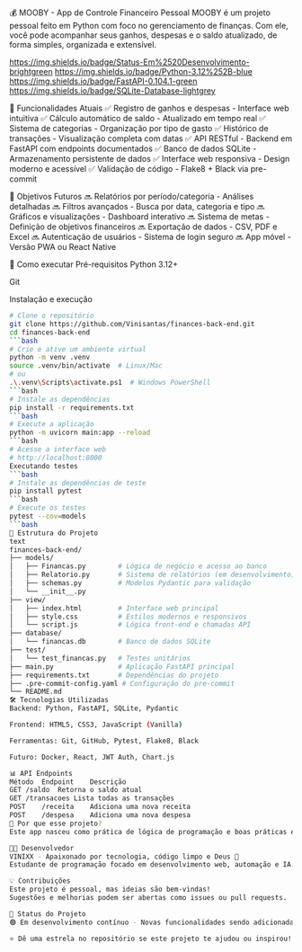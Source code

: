 💰 MOOBY - App de Controle Financeiro Pessoal
MOOBY é um projeto pessoal feito em Python com foco no gerenciamento de finanças. Com ele, você pode acompanhar seus ganhos, despesas e o saldo atualizado, de forma simples, organizada e extensível.

https://img.shields.io/badge/Status-Em%2520Desenvolvimento-brightgreen
https://img.shields.io/badge/Python-3.12%252B-blue
https://img.shields.io/badge/FastAPI-0.104.1-green
https://img.shields.io/badge/SQLite-Database-lightgrey

🚀 Funcionalidades Atuais
✅ Registro de ganhos e despesas - Interface web intuitiva
✅ Cálculo automático de saldo - Atualizado em tempo real
✅ Sistema de categorias - Organização por tipo de gasto
✅ Histórico de transações - Visualização completa com datas
✅ API RESTful - Backend em FastAPI com endpoints documentados
✅ Banco de dados SQLite - Armazenamento persistente de dados
✅ Interface web responsiva - Design moderno e acessível
✅ Validação de código - Flake8 + Black via pre-commit

🎯 Objetivos Futuros
🔜 Relatórios por período/categoria - Análises detalhadas
🔜 Filtros avançados - Busca por data, categoria e tipo
🔜 Gráficos e visualizações - Dashboard interativo
🔜 Sistema de metas - Definição de objetivos financeiros
🔜 Exportação de dados - CSV, PDF e Excel
🔜 Autenticação de usuários - Sistema de login seguro
🔜 App móvel - Versão PWA ou React Native

🧪 Como executar
Pré-requisitos
Python 3.12+

Git

Instalação e execução
```bash
# Clone o repositório
git clone https://github.com/Vinisantas/finances-back-end.git
cd finances-back-end
```bash
# Crie e ative um ambiente virtual
python -m venv .venv
source .venv/bin/activate  # Linux/Mac
# ou
.\.venv\Scripts\activate.ps1  # Windows PowerShell
```bash
# Instale as dependências
pip install -r requirements.txt
```bash
# Execute a aplicação
python -m uvicorn main:app --reload
```bash
# Acesse a interface web
# http://localhost:8000
Executando testes
```bash
# Instale as dependências de teste
pip install pytest
```bash
# Execute os testes
pytest --cov=models
```bash
📂 Estrutura do Projeto
text
finances-back-end/
├── models/
│   ├── Financas.py        # Lógica de negócio e acesso ao banco
│   ├── Relatorio.py       # Sistema de relatórios (em desenvolvimento)
│   ├── schemas.py         # Modelos Pydantic para validação
│   └── __init__.py
├── view/
│   ├── index.html         # Interface web principal
│   ├── style.css          # Estilos modernos e responsivos
│   └── script.js          # Lógica front-end e chamadas API
├── database/
│   └── financas.db        # Banco de dados SQLite
├── test/
│   └── test_financas.py   # Testes unitários
├── main.py                # Aplicação FastAPI principal
├── requirements.txt       # Dependências do projeto
├── .pre-commit-config.yaml # Configuração do pre-commit
└── README.md
🛠️ Tecnologias Utilizadas
Backend: Python, FastAPI, SQLite, Pydantic

Frontend: HTML5, CSS3, JavaScript (Vanilla)

Ferramentas: Git, GitHub, Pytest, Flake8, Black

Futuro: Docker, React, JWT Auth, Chart.js

📊 API Endpoints
Método	Endpoint	Descrição
GET	/saldo	Retorna o saldo atual
GET	/transacoes	Lista todas as transações
POST	/receita	Adiciona uma nova receita
POST	/despesa	Adiciona uma nova despesa
🧠 Por que esse projeto?
Este app nasceu como prática de lógica de programação e boas práticas em Python, com o objetivo de evoluir para um sistema completo de finanças pessoais, do terminal à web, com foco em aprendizado real.

👨‍💻 Desenvolvedor
VINIXX - Apaixonado por tecnologia, código limpo e Deus 🙏
Estudante de programação focado em desenvolvimento web, automação e IA.

💡 Contribuições
Este projeto é pessoal, mas ideias são bem-vindas!
Sugestões e melhorias podem ser abertas como issues ou pull requests.

📌 Status do Projeto
🟢 Em desenvolvimento contínuo - Novas funcionalidades sendo adicionadas regularmente

⭐ Dê uma estrela no repositório se este projeto te ajudou ou inspirou!
